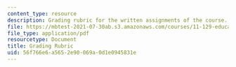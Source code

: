 ```yaml
---
content_type: resource
description: Grading rubric for the written assignments of the course.
file: https://mbtest-2021-07-30ab.s3.amazonaws.com/courses/11-129-educational-theory-and-practice-i-fall-2011/56f766e6a5652e90069a0d1e0945831e_MIT11_129F11_gradingRubic.pdf
file_type: application/pdf
resourcetype: Document
title: Grading Rubric
uid: 56f766e6-a565-2e90-069a-0d1e0945831e
---
```

